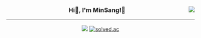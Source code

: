 <div align="center">
  <img align="right" src="https://github-readme-stats.vercel.app/api/top-langs/?username=MinSang22Kim&theme=dracula&exclude_repo=clone-web-scrapper,clone-zoom&hide=Procfile&layout=compact&langs_count=8"/>

  ###  Hi👋, I'm MinSang!🐥
  ---
  <a href="https://hits.seeyoufarm.com"><img src="https://hits.seeyoufarm.com/api/count/incr/badge.svg?url=https%3A%2F%2Fgithub.com%2FMinSang22Kim%2Fhit-counter&count_bg=%236EE459&title_bg=%23555555&icon=&icon_color=%23E7E7E7&title=hits&edge_flat=false"/></a>
  <a href="https://solved.ac/mskim0217"><img alt="solved.ac" src="http://mazassumnida.wtf/api/mini/generate_badge?boj=mskim0217"/></a>


</div>

<!--
 <br> </br> <br> </br>
[![MinSang's GitHub stats](https://github-readme-stats.vercel.app/api?username=MinSang22Kim)](https://github.com/MinSang22Kim/github-readme-stats)

###  Once I Used🐥
  ---


-->
